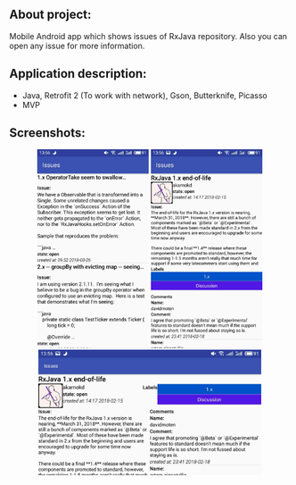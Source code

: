 ## About project:
Mobile Android app which shows issues of RxJava repository. Also you can open any issue for more information.

## Application description:
*  Java, Retrofit 2 (To work with network), Gson, Butterknife, Picasso
*  MVP
 
## Screenshots:

<p align="center">
  <img src="/screenshot_1.jpg" width="200"/>
  <img src="/screenshot_2.jpg" width="200"/>
  <img src="/screenshot_3.jpg" width="400"/>
</p>
